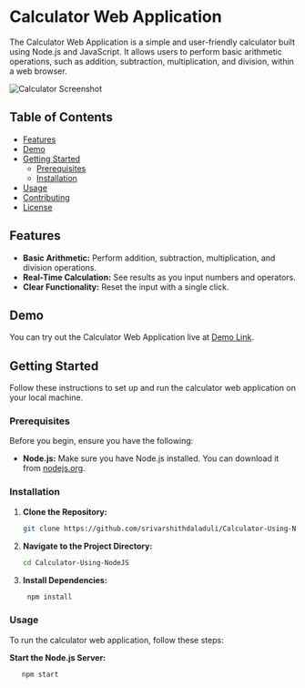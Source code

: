 # Calculator Web Application

The Calculator Web Application is a simple and user-friendly calculator built using Node.js and JavaScript. It allows users to perform basic arithmetic operations, such as addition, subtraction, multiplication, and division, within a web browser.

![Calculator Screenshot](screenshot.png)

## Table of Contents

- [Features](#features)
- [Demo](#demo)
- [Getting Started](#getting-started)
  - [Prerequisites](#prerequisites)
  - [Installation](#installation)
- [Usage](#usage)
- [Contributing](#contributing)
- [License](#license)

## Features

- **Basic Arithmetic:** Perform addition, subtraction, multiplication, and division operations.
- **Real-Time Calculation:** See results as you input numbers and operators.
- **Clear Functionality:** Reset the input with a single click.

## Demo

You can try out the Calculator Web Application live at [Demo Link](https://calculator-using-node-js-nn8o.vercel.app/).

## Getting Started

Follow these instructions to set up and run the calculator web application on your local machine.

### Prerequisites

Before you begin, ensure you have the following:

- **Node.js:** Make sure you have Node.js installed. You can download it from [nodejs.org](https://nodejs.org/).

### Installation

1. **Clone the Repository:**

   ```bash
   git clone https://github.com/srivarshithdaladuli/Calculator-Using-NodeJS.git
2. **Navigate to the Project Directory:**

    ```bash
    cd Calculator-Using-NodeJS
3.  **Install Dependencies:**
  
    ```bash
     npm install
    
### Usage
To run the calculator web application, follow these steps:

**Start the Node.js Server:**

   ```bash
      npm start

